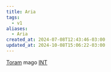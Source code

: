 ```yaml
---
title: Aria
tags:
  - v1
aliases:
  - Aria
created_at: 2024-07-08T12:43:46-03:00
updated_at: 2024-10-08T15:06:22-03:00
---
```


[Toram](../../../../entrada/2024/07/26/Toram.md)
mago [INT](../../../../sementes/2024/07/09/Toram_INT.md)